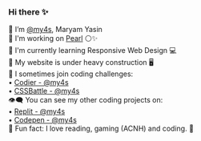 ### Hi there ✨ </br>

<!--
**my4s/my4s** is a ✨ _special_ ✨ repository because its `README.md` (this file) appears on your GitHub profile.
-->
🍜 I’m <a href="https://github.com/my4s">@my4s</a>, Maryam Yasin </br>
🔭 I'm working on <a href="https://github.com/my4s/Pearl/">Pearl</a> ⚪✨ </br>
🌱 I'm currently learning Responsive Web Design 💻</br>
🍵 My website is under heavy construction 🖥 </br>
💬 I sometimes join coding challenges: </br>
    &bull; <a href="https://codier.io/@my4s">Codier - @my4s</a> </br>
    &bull; <a href="https://cssbattle.dev/player/my4s"> CSSBattle - @my4s</a> </br>
👁‍🗨 You can see my other coding projects on: </br>
    &bull; <a href="https://replit.com/@my4s">Replit - @my4s</a> </br>
    &bull; <a href="https://codepen.io/my4s"> Codepen - @my4s</a> </br>
🍳 Fun fact: I love reading, gaming (ACNH) and coding. 🧸 </br>
